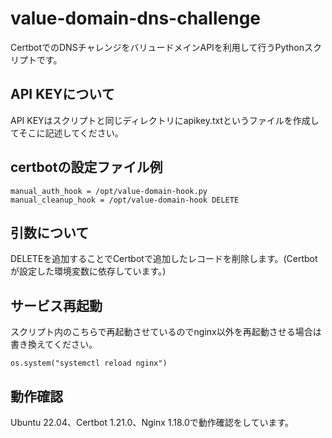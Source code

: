 # value-domain-dns-challenge

CertbotでのDNSチャレンジをバリュードメインAPIを利用して行うPythonスクリプトです。

## API KEYについて
API KEYはスクリプトと同じディレクトリにapikey.txtというファイルを作成してそこに記述してください。

## certbotの設定ファイル例

```
manual_auth_hook = /opt/value-domain-hook.py
manual_cleanup_hook = /opt/value-domain-hook DELETE
```

## 引数について
DELETEを追加することでCertbotで追加したレコードを削除します。(Certbotが設定した環境変数に依存しています。)

## サービス再起動
スクリプト内のこちらで再起動させているのでnginx以外を再起動させる場合は書き換えてください。
```
os.system("systemctl reload nginx")
```

## 動作確認
Ubuntu 22.04、Certbot 1.21.0、Nginx 1.18.0で動作確認をしています。